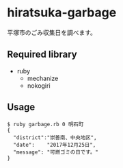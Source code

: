 # hiratsuka-garbage

平塚市のごみ収集日を調べます。

## Required library

- ruby
  - mechanize
  - nokogiri


## Usage
```
$ ruby garbage.rb 0 明石町
{
  "district":"崇善南、中央地区",
  "date":    "2017年12月25日",
  "message": "可燃ゴミの日です。"
}
```
